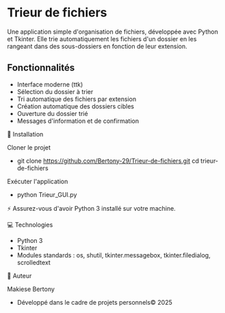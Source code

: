 # Trieur de fichiers
Une application simple d'organisation de fichiers, développée avec Python et Tkinter. 
Elle trie automatiquement les fichiers d'un dossier en les rangeant dans des sous-dossiers en fonction de leur extension.

## Fonctionnalités
- Interface moderne (ttk)
- Sélection du dossier à trier
- Tri automatique des fichiers par extension
- Création automatique des dossiers cibles
- Ouverture du dossier trié
- Messages d'information et de confirmation

🚀 Installation

Cloner le projet
- git clone https://github.com/Bertony-29/Trieur-de-fichiers.git
cd trieur-de-fichiers

Exécuter l'application
- python Trieur_GUI.py

⚡ Assurez-vous d'avoir Python 3 installé sur votre machine.



💻 Technologies

- Python 3
- Tkinter
- Modules standards : os, shutil, tkinter.messagebox, tkinter.filedialog, scrolledtext


👤 Auteur

Makiese Bertony
- Développé dans le cadre de projets personnels© 2025
